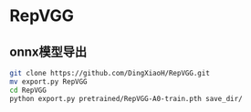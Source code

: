 # RepVGG
## onnx模型导出
```bash
git clone https://github.com/DingXiaoH/RepVGG.git
mv export.py RepVGG
cd RepVGG
python export.py pretrained/RepVGG-A0-train.pth save_dir/
```
